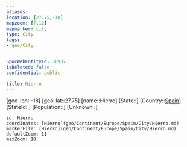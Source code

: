 ```yaml
---
aliases: 
location: [27.75,-18]
mapzoom: [7,12] 
mapmarker: city 
type: City
tags:
- geo/City


SpocWebEntityId: 30937
isDeleted: false
confidential: public

title: Hierro
---
```

[geo-lon::-18]
[geo-lat::27.75]
[name::Hierro]
[State::]
[Country::[Spain](geo/Continent/Europe/Spain.md)]
[StateId::]
[Population::]
[Unknown::]


```leaflet
id: Hierro
coordinates: [Hierro](geo/Continent/Europe/Spain/City/Hierro.md)
markerFile: [Hierro](geo/Continent/Europe/Spain/City/Hierro.md)
defaultZoom: 11 
maxZoom: 18
```


